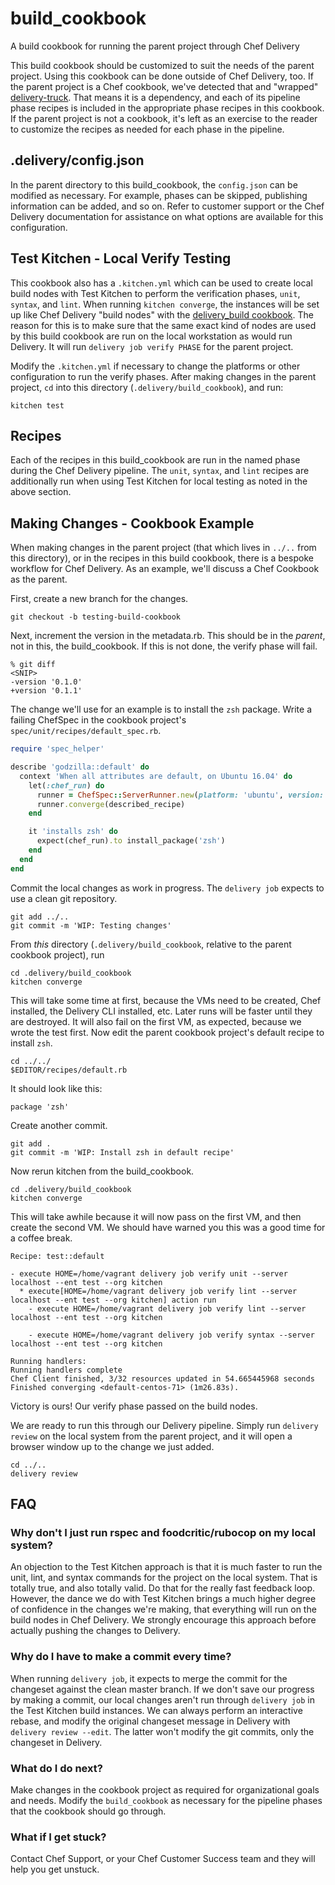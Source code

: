 # build_cookbook

A build cookbook for running the parent project through Chef Delivery

This build cookbook should be customized to suit the needs of the parent
project. Using this cookbook can be done outside of Chef Delivery, too. If the
parent project is a Chef cookbook, we've detected that and "wrapped"
[delivery-truck](https://github.com/chef-cookbooks/delivery-truck). That means
it is a dependency, and each of its pipeline phase recipes is included in the
appropriate phase recipes in this cookbook. If the parent project is not a
cookbook, it's left as an exercise to the reader to customize the recipes as
needed for each phase in the pipeline.

## .delivery/config.json

In the parent directory to this build_cookbook, the `config.json` can be
modified as necessary. For example, phases can be skipped, publishing
information can be added, and so on. Refer to customer support or the Chef
Delivery documentation for assistance on what options are available for this
configuration.

## Test Kitchen - Local Verify Testing

This cookbook also has a `.kitchen.yml` which can be used to create local build
nodes with Test Kitchen to perform the verification phases, `unit`, `syntax`,
and `lint`. When running `kitchen converge`, the instances will be set up like
Chef Delivery "build nodes" with the
[delivery_build cookbook](https://github.com/chef-cookbooks/delivery_build). The
reason for this is to make sure that the same exact kind of nodes are used by
this build cookbook are run on the local workstation as would run Delivery. It
will run `delivery job verify PHASE` for the parent project.

Modify the `.kitchen.yml` if necessary to change the platforms or other
configuration to run the verify phases. After making changes in the parent
project, `cd` into this directory (`.delivery/build_cookbook`), and run:

```
kitchen test
```

## Recipes

Each of the recipes in this build_cookbook are run in the named phase during the
Chef Delivery pipeline. The `unit`, `syntax`, and `lint` recipes are
additionally run when using Test Kitchen for local testing as noted in the above
section.

## Making Changes - Cookbook Example

When making changes in the parent project (that which lives in `../..` from this
directory), or in the recipes in this build cookbook, there is a bespoke
workflow for Chef Delivery. As an example, we'll discuss a Chef Cookbook as the
parent.

First, create a new branch for the changes.

```
git checkout -b testing-build-cookbook
```

Next, increment the version in the metadata.rb. This should be in the _parent_,
not in this, the build_cookbook. If this is not done, the verify phase will
fail.

```
% git diff
<SNIP>
-version '0.1.0'
+version '0.1.1'
```

The change we'll use for an example is to install the `zsh` package. Write a
failing ChefSpec in the cookbook project's `spec/unit/recipes/default_spec.rb`.

```ruby
require 'spec_helper'

describe 'godzilla::default' do
  context 'When all attributes are default, on Ubuntu 16.04' do
    let(:chef_run) do
      runner = ChefSpec::ServerRunner.new(platform: 'ubuntu', version: '16.04')
      runner.converge(described_recipe)
    end

    it 'installs zsh' do
      expect(chef_run).to install_package('zsh')
    end
  end
end
```

Commit the local changes as work in progress. The `delivery job` expects to use
a clean git repository.

```
git add ../..
git commit -m 'WIP: Testing changes'
```

From _this_ directory (`.delivery/build_cookbook`, relative to the parent
cookbook project), run

```
cd .delivery/build_cookbook
kitchen converge
```

This will take some time at first, because the VMs need to be created, Chef
installed, the Delivery CLI installed, etc. Later runs will be faster until they
are destroyed. It will also fail on the first VM, as expected, because we wrote
the test first. Now edit the parent cookbook project's default recipe to install
`zsh`.

```
cd ../../
$EDITOR/recipes/default.rb
```

It should look like this:

```
package 'zsh'
```

Create another commit.

```
git add .
git commit -m 'WIP: Install zsh in default recipe'
```

Now rerun kitchen from the build_cookbook.

```
cd .delivery/build_cookbook
kitchen converge
```

This will take awhile because it will now pass on the first VM, and then create
the second VM. We should have warned you this was a good time for a coffee
break.

```
Recipe: test::default

- execute HOME=/home/vagrant delivery job verify unit --server localhost --ent test --org kitchen
  * execute[HOME=/home/vagrant delivery job verify lint --server localhost --ent test --org kitchen] action run
    - execute HOME=/home/vagrant delivery job verify lint --server localhost --ent test --org kitchen

    - execute HOME=/home/vagrant delivery job verify syntax --server localhost --ent test --org kitchen

Running handlers:
Running handlers complete
Chef Client finished, 3/32 resources updated in 54.665445968 seconds
Finished converging <default-centos-71> (1m26.83s).
```

Victory is ours! Our verify phase passed on the build nodes.

We are ready to run this through our Delivery pipeline. Simply run
`delivery review` on the local system from the parent project, and it will open
a browser window up to the change we just added.

```
cd ../..
delivery review
```

## FAQ

### Why don't I just run rspec and foodcritic/rubocop on my local system?

An objection to the Test Kitchen approach is that it is much faster to run the
unit, lint, and syntax commands for the project on the local system. That is
totally true, and also totally valid. Do that for the really fast feedback loop.
However, the dance we do with Test Kitchen brings a much higher degree of
confidence in the changes we're making, that everything will run on the build
nodes in Chef Delivery. We strongly encourage this approach before actually
pushing the changes to Delivery.

### Why do I have to make a commit every time?

When running `delivery job`, it expects to merge the commit for the changeset
against the clean master branch. If we don't save our progress by making a
commit, our local changes aren't run through `delivery job` in the Test Kitchen
build instances. We can always perform an interactive rebase, and modify the
original changeset message in Delivery with `delivery review --edit`. The latter
won't modify the git commits, only the changeset in Delivery.

### What do I do next?

Make changes in the cookbook project as required for organizational goals and
needs. Modify the `build_cookbook` as necessary for the pipeline phases that the
cookbook should go through.

### What if I get stuck?

Contact Chef Support, or your Chef Customer Success team and they will help you
get unstuck.
